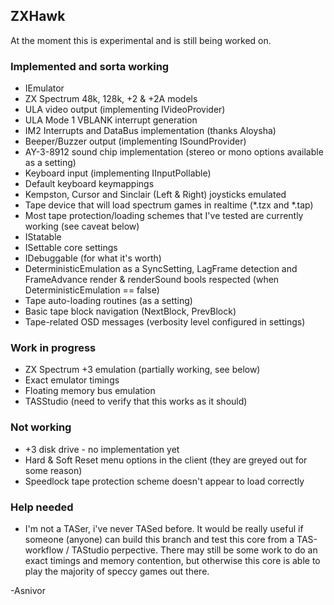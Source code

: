 ﻿## ZXHawk

At the moment this is experimental and is still being worked on.

### Implemented and sorta working
* IEmulator
* ZX Spectrum 48k, 128k, +2 & +2A models
* ULA video output (implementing IVideoProvider)
* ULA Mode 1 VBLANK interrupt generation
* IM2 Interrupts and DataBus implementation (thanks Aloysha)
* Beeper/Buzzer output (implementing ISoundProvider)
* AY-3-8912 sound chip implementation (stereo or mono options available as a setting)
* Keyboard input (implementing IInputPollable)
* Default keyboard keymappings
* Kempston, Cursor and Sinclair (Left & Right) joysticks emulated
* Tape device that will load spectrum games in realtime (*.tzx and *.tap)
* Most tape protection/loading schemes that I've tested are currently working (see caveat below)
* IStatable
* ISettable core settings
* IDebuggable (for what it's worth)
* DeterministicEmulation as a SyncSetting, LagFrame detection and FrameAdvance render & renderSound bools respected (when DeterministicEmulation == false)
* Tape auto-loading routines (as a setting)
* Basic tape block navigation (NextBlock, PrevBlock)
* Tape-related OSD messages (verbosity level configured in settings)

### Work in progress
* ZX Spectrum +3 emulation (partially working, see below)
* Exact emulator timings
* Floating memory bus emulation
* TASStudio (need to verify that this works as it should)

### Not working
* +3 disk drive - no implementation yet
* Hard & Soft Reset menu options in the client (they are greyed out for some reason)
* Speedlock tape protection scheme doesn't appear to load correctly

### Help needed
* I'm not a TASer, i've never TASed before. It would be really useful if someone (anyone) can build this branch and test this core from a TAS-workflow / TAStudio perpective. There may still be some work to do an exact timings and memory contention, but otherwise this core is able to play the majority of speccy games out there.

-Asnivor

